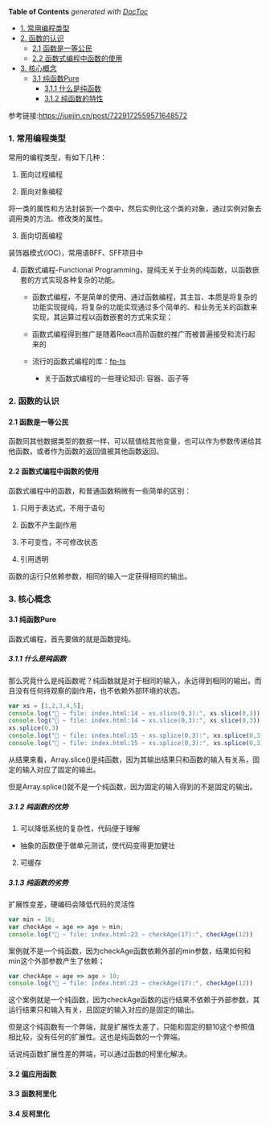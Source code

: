 <!-- START doctoc generated TOC please keep comment here to allow auto update -->
<!-- DON'T EDIT THIS SECTION, INSTEAD RE-RUN doctoc TO UPDATE -->
**Table of Contents**  *generated with [DocToc](https://github.com/thlorenz/doctoc)*

- [1. 常用编程类型](#1-%E5%B8%B8%E7%94%A8%E7%BC%96%E7%A8%8B%E7%B1%BB%E5%9E%8B)
- [2. 函数的认识](#2-%E5%87%BD%E6%95%B0%E7%9A%84%E8%AE%A4%E8%AF%86)
  - [2.1 函数是一等公民](#21-%E5%87%BD%E6%95%B0%E6%98%AF%E4%B8%80%E7%AD%89%E5%85%AC%E6%B0%91)
  - [2.2 函数式编程中函数的使用](#22-%E5%87%BD%E6%95%B0%E5%BC%8F%E7%BC%96%E7%A8%8B%E4%B8%AD%E5%87%BD%E6%95%B0%E7%9A%84%E4%BD%BF%E7%94%A8)
- [3. 核心概念](#3-%E6%A0%B8%E5%BF%83%E6%A6%82%E5%BF%B5)
  - [3.1 纯函数Pure](#31-%E7%BA%AF%E5%87%BD%E6%95%B0pure)
    - [3.1.1 什么是纯函数](#311-%E4%BB%80%E4%B9%88%E6%98%AF%E7%BA%AF%E5%87%BD%E6%95%B0)
    - [3.1.2 纯函数的特性](#312-%E7%BA%AF%E5%87%BD%E6%95%B0%E7%9A%84%E7%89%B9%E6%80%A7)

<!-- END doctoc generated TOC please keep comment here to allow auto update -->

参考链接:https://juejin.cn/post/7229172559571648572

### 1. 常用编程类型

常用的编程类型，有如下几种：

1. 面向过程编程

2. 面向对象编程

将一类的属性和方法封装到一个类中，然后实例化这个类的对象，通过实例对象去调用类的方法、修改类的属性。

3. 面向切面编程

装饰器模式(IOC)，常用语BFF、SFF项目中

4. 函数式编程-Functional Programming，提纯无关于业务的纯函数，以函数嵌套的方式实现各种复杂的功能。

    - 函数式编程，不是简单的使用、通过函数编程，其主旨、本质是将复杂的功能实现提纯，将复杂的功能实现通过多个简单的、和业务无关的函数来实现，其运算过程以函数嵌套的方式来实现；

    - 函数式编程得到推广是随着React高阶函数的推广而被普遍接受和流行起来的

    - 流行的函数式编程的库：[fp-ts](https://gcanti.github.io/fp-ts/)

        - 关于函数式编程的一些理论知识: 容器、函子等


### 2. 函数的认识

#### 2.1 函数是一等公民

函数同其他数据类型的数据一样，可以赋值给其他变量，也可以作为参数传递给其他函数，或者作为函数的返回值被其他函数返回。

#### 2.2 函数式编程中函数的使用

函数式编程中的函数，和普通函数稍微有一些简单的区别：

1. 只用于表达式，不用于语句

2. 函数不产生副作用

3. 不可变性，不可修改状态

4. 引用透明

函数的运行只依赖参数，相同的输入一定获得相同的输出。

### 3. 核心概念

#### 3.1 纯函数Pure

函数式编程，首先要做的就是函数提纯。

##### 3.1.1 什么是纯函数

那么究竟什么是纯函数呢？纯函数就是对于相同的输入，永远得到相同的输出，而且没有任何待观察的副作用，也不依赖外部环境的状态。

```js
var xs = [1,2,3,4,5];
console.log("🚀 ~ file: index.html:14 ~ xs.slice(0,3):", xs.slice(0,3)) // [1,2,3]
console.log("🚀 ~ file: index.html:14 ~ xs.slice(0,3):", xs.slice(0,3)) // [1,2,3]
xs.splice(0,3)
console.log("🚀 ~ file: index.html:15 ~ xs.splice(0,3):", xs.splice(0,3)) // [4,5]
console.log("🚀 ~ file: index.html:15 ~ xs.splice(0,3):", xs.splice(0,3)) // []
```

从结果来看，Array.slice()是纯函数，因为其输出结果只和函数的输入有关系，固定的输入对应了固定的输出。

但是Array.splice()就不是一个纯函数，因为固定的输入得到的不是固定的输出。

##### 3.1.2 纯函数的优势

1. 可以降低系统的复杂性，代码便于理解

 - 抽象的函数便于做单元测试，使代码变得更加健壮

2. 可缓存

##### 3.1.3 纯函数的劣势

扩展性变差，硬编码会降低代码的灵活性

```js
var min = 16;
var checkAge = age => age > min;
console.log("🚀 ~ file: index.html:23 ~ checkAge(17):", checkAge(12))
```
案例就不是一个纯函数，因为checkAge函数依赖外部的min参数，结果如何和min这个外部参数产生了依赖；

```js
var checkAge = age => age > 10;
console.log("🚀 ~ file: index.html:23 ~ checkAge(17):", checkAge(12))
```

这个案例就是一个纯函数，因为checkAge函数的运行结果不依赖于外部参数，其运行结果只和输入有关，且固定的输入对应的是固定的输出。

但是这个纯函数有一个弊端，就是扩展性太差了，只能和固定的额10这个参照值相比较，没有任何的扩展性。这也是纯函数的一个弊端。

话说纯函数扩展性差的弊端，可以通过函数的柯里化解决。

#### 3.2 偏应用函数

#### 3.3 函数柯里化

#### 3.4 反柯里化